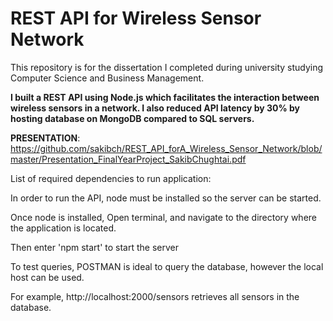 # REST API for Wireless Sensor Network
This repository is for the dissertation I completed during university studying Computer Science and Business Management. 

**I built a REST API using Node.js which facilitates the interaction between wireless sensors in a network. I also reduced API latency by 30% by hosting database on MongoDB compared to SQL servers.**

**PRESENTATION**:
https://github.com/sakibch/REST_API_forA_Wireless_Sensor_Network/blob/master/Presentation_FinalYearProject_SakibChughtai.pdf

List of required dependencies to run application:

In order to run the API, node must be installed so the server can be started. 

Once node is installed, Open terminal, and navigate to the directory where the application is located.

Then enter 'npm start' to start the server 

To test queries, POSTMAN is ideal to query the database, however the local host can be used.

For example, http://localhost:2000/sensors retrieves all sensors in the database.
